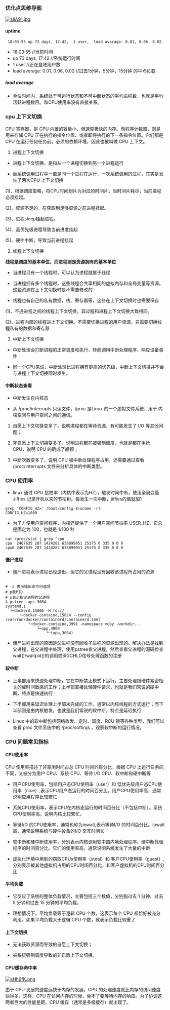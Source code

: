 
### 优化点思维导图

[![sIjA91.jpg](https://s3.ax1x.com/2021/01/22/sIjA91.jpg)](https://imgchr.com/i/sIjA91)



#### uptime

````
 18:03:55 up 73 days, 17:42,  1 user,  load average: 0.01, 0.06, 0.02
````
- 18:03:55 //当前时间
- up 73 days, 17:42 //系统运行时间
- 1 user //正在登陆用户数
- load average: 0.01, 0.06, 0.02 //过去1分钟，5分钟，15分钟 的平均负载

##### load average

- 单位时间内，系统处于可运行状态和不可中断状态的平均进程数，也就是平均活跃进程数目。和CPU使用率没有直接关系。   

### cpu 上下文切换

CPU 寄存器，是 CPU 内置的容量小、但速度极快的内存。而程序计数器，则是用来存储 CPU 正在执行的指令位置、或者即将执行的下一条指令位置。它们都是 CPU 在运行任何任务前，必须的依赖环境，因此也被叫做 CPU 上下文。

1. 进程上下文切换

- 进程上下文切换，是指从一个进程切换到另一个进程运行

- 而系统调用过程中一直是同一个进程在运行，一次系统调用的过程，其实是发生了两次CPU 上下文切换

(1)、根据调度策略，将CPU时间划片为对应的时间片，当时间片耗尽，当前进程必须挂起。

(2)、资源不足的，在获取到足够资源之前进程挂起。

(3)、进程sleep挂起进程。

(4)、高优先级进程导致当前进度挂起

(5)、硬件中断，导致当前进程挂起

2. 线程上下文切换

**线程是调度的基本单位，而进程则是资源拥有的基本单位**

- 当进程只有一个线程时，可以认为进程就属于线程

- 当进程拥有多个线程时，这些线程会共享相同的虚拟内存和全局变量等资源。这些资源在上下文切换时是不需要修改的

- 线程也有自己的私有数据，栈、寄存器等，这些在上下文切换时也需要保存

(1)、不通进程之间的线程上下文切换，其过程和进程上下文切换大致相同。

(2)、进程内部的线程进上下文切换。不需要切换进程的用户资源，只需要切换线程私有的数据和寄存器

3. 中断上下文切换

- 中断处理会打断进程的正常调度和执行，转而调用中断处理程序，响应设备事件

- 同一个CPU来说，中断处理比进程拥有更高的优先级，中断上下文切换并不会与进程上下文切换同时发生。

#### 中断状态查看

- 中断发生在内核态

- 从 /proc/interrupts 只读文件，/proc 是Linux 的一个虚拟文件系统，用于 内核空间与用户空间之间的通信。

1. 自愿上下文切换变多了，说明进程都在等待资源，有可能发生了 I/O 等其他问题；
   
2. 非自愿上下文切换变多了，说明进程都在被强制调度，也就是都在争抢 CPU，说明 CPU 的确成了瓶颈；
   
3. 中断次数变多了，说明 CPU 被中断处理程序占用，还需要通过查看 /proc/interrupts 文件来分析具体的中断类型。

### CPU 使用率

- linux 通过 CPU 接拍率（内核中表示为HZ），触发时间中断，使用全局变量 Jiffies 记录开机以来的节拍树。每发生一次中断，jiffies的值就加1

````
grep 'CONFIG_HZ=' /boot/config-$(uname -r)
CONFIG_HZ=1000

````

- 为了方便用户空间程序，内核还提供了一个用户空间节拍率 USER_HZ，它总是固定为 100，也就是 1/100 秒

````
cat /proc/stat | grep ^cpu
cpu  2467635 287 1424282 638899051 25175 0 335 0 0 0
cpu0 2467635 287 1424282 638899051 25175 0 335 0 0 0

````

#### 僵尸进程

- 僵尸进程表示进程已经退出，但它的父进程没有回收该进程所占用的资源

````

# -a 表示输出命令行选项
# p表PID
# s表示指定进程的父进程
$ pstree -aps 3084
systemd,1
  └─dockerd,15006 -H fd://
      └─docker-containe,15024 --config /var/run/docker/containerd/containerd.toml
          └─docker-containe,3991 -namespace moby -workdir...
              └─app,4009
                  └─(app,3084)

````

- 僵尸进程出现的原因是父进程没有回收子进程的资源出现的。解决办法是找到父进程，在父进程中处理，使用pstree查父进程，然后查看父进程的源码检查wait()/waitpid()的调用或SIGCHLD信号处理函数的注册

#### 软中断

- 上半部用来快速处理中断，它在中断禁止模式下运行，主要处理跟硬件紧密相关的或时间敏感的工作；上半部直接处理硬件请求，也就是我们常说的硬中断，特点是快速执行

- 下半部用来延迟处理上半部未完成的工作，通常以内核线程的方式运行；而下半部则是由内核触发，也就是我们常说的软中断，特点是延迟执行

- Linux 中的软中断包括网络收发、定时、调度、RCU 锁等各种类型，我们可以查看 proc 文件系统中的 /proc/softirqs  ，观察软中断的运行情况。

### CPU 问题常见指标

#### CPU使用率

CPU 使用率描述了非空闲时间占总 CPU 时间的百分比，根据 CPU 上运行任务的不同，又被分为用户 CPU、系统 CPU、等待 I/O CPU、软中断和硬中断等

- 用户CPU使用率，包括用户态CPU使用率（user）和 低优先级用户态CPU使用率（nice）,表示CPU用户态运行的时间百分比。用户CPU使用率高，通常说明应用程序比较繁忙

- 系统CPU使用率，表示CPU在内核态运行的时间百分比（不包括中断）。系统CPU使用率高，说明内核比较繁忙。

- 等待I/O 的CPU使用率，通常也称为iowait,表示等待I/O 的时间百分比。iowait高，通常说明系统与硬件设备的I/O 交互时间长

- 软中断和硬中断使用率，分别表示内核调用软中国内地处理程序、硬中断处理程序的时间百分比。它们的使用率高，通常说明系统发生了大量的中断

- 虚拟化环境中用到的窃取CPUs使用率（steal）和 客户CPU使用率（guest）,分别表示被其他虚拟机占用的CPU时间百分比，和客户虚拟机的CPU时间百分比

#### 平均负载

- 它反应了系统的整体负载情况，主要包括三个数值，分别指过去 1 分钟、过去 5 分钟和过去 15 分钟的平均负载。

- 理想情况下，平均负载等于逻辑 CPU 个数，这表示每个 CPU 都恰好被充分利用。如果平均负载大于逻辑 CPU 个数，就表示负载比较重了

#### 上下文切换

- 无法获取资源而导致的自愿上下文切换；

- 被系统强制调度导致的非自愿上下文切换。

#### CPU缓存命中率

[![sHh6fK.png](https://s3.ax1x.com/2021/01/24/sHh6fK.png)](https://imgchr.com/i/sHh6fK)


由于 CPU 发展的速度远快于内存的发展，CPU 的处理速度就比内存的访问速度快得多。这样，CPU 在访问内存的时候，免不了要等待内存的响应。为了协调这两者巨大的性能差距，CPU 缓存（通常是多级缓存）就出现了。
































